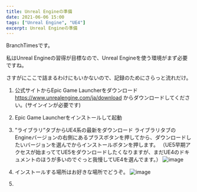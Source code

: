 ```yaml
---
title: Unreal Engineの準備
date: 2021-06-06 15:00
tags: ["Unreal Engine", "UE4"]
excerpt: Unreal Engineの準備
---
```


BranchTimesです。

私はUnreal Engineの習得が目標なので、Unreal Engineを使う環境がまず必要ですね。

さすがにここで詰まるわけにもいかないので、記録のためにさらっと流れだけ。

1. 公式サイトからEpic Game Launcherをダウンロード
  https://www.unrealengine.com/ja/download からダウンロードしてください。(サインインが必要です)

2. Epic Game Launcherをインストールして起動

3. ”ライブラリ”タブからUE4系の最新をダウンロード
  ライブラリタブのEngineバージョンの右側にあるプラスボタンを押してから、ダウンロードしたいバージョンを選んでからインストールボタンを押します。
  （UE5早期アクセスが始まっててUE5をダウンロードしたくなりますが、まだUE4のドキュメントのほうが多いのでぐっと我慢してUE4を選んでます。）
  ![image](https://user-images.githubusercontent.com/85426064/120914145-ffb0a600-c6d6-11eb-85bf-b04fd2ece06a.png)

4. インストールする場所はお好きな場所でどうぞ。
  ![image](https://user-images.githubusercontent.com/85426064/120914185-3c7c9d00-c6d7-11eb-82a2-995e7fc1c672.png)

5. 
